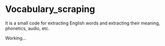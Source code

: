 # Vocabulary_scraping
It is a small code for extracting English words and extracting their meaning, phonetics, audio, etc. 

Working... 
